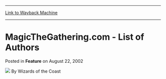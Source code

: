 
---
[Link to Wayback Machine](https://web.archive.org/web/20220520022920/https://magic.wizards.com/en/articles/archive/feature/magicthegatheringcom-list-authors-2002-08-22)

[_metadata_:wayback_url]:- "https://magic.wizards.com/en/articles/archive/feature/magicthegatheringcom-list-authors-2002-08-22"
[_metadata_:wayback_raw_url]:- "https://web.archive.org/web/20220520022920id_/https://magic.wizards.com/en/articles/archive/feature/magicthegatheringcom-list-authors-2002-08-22"
[_metadata_:wayback_capture_timestamp]:- "2022-05-20 02:29:20+00:00"
[_metadata_:generator]:- "Drupal 7 (http://drupal.org)"
---


MagicTheGathering.com - List of Authors
=======================================



 Posted in **Feature**
 on August 22, 2002 






![](https://media.magic.wizards.com/styles/auth_small/public/images/person/wizards_author.jpg)
By Wizards of the Coast

















